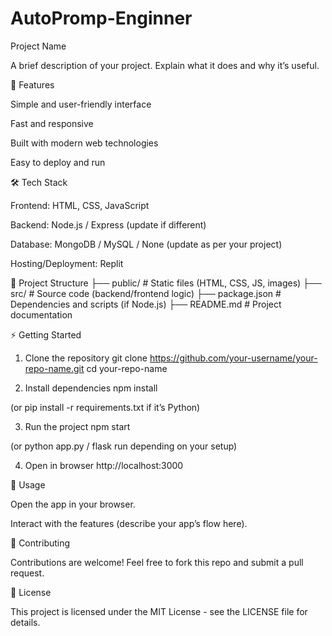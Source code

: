 # AutoPromp-Enginner
Project Name

A brief description of your project. Explain what it does and why it’s useful.

🚀 Features

Simple and user-friendly interface

Fast and responsive

Built with modern web technologies

Easy to deploy and run

🛠️ Tech Stack

Frontend: HTML, CSS, JavaScript

Backend: Node.js / Express (update if different)

Database: MongoDB / MySQL / None (update as per your project)

Hosting/Deployment: Replit

📂 Project Structure
├── public/         # Static files (HTML, CSS, JS, images)
├── src/            # Source code (backend/frontend logic)
├── package.json    # Dependencies and scripts (if Node.js)
├── README.md       # Project documentation

⚡ Getting Started
1. Clone the repository
git clone https://github.com/your-username/your-repo-name.git
cd your-repo-name

2. Install dependencies
npm install


(or pip install -r requirements.txt if it’s Python)

3. Run the project
npm start


(or python app.py / flask run depending on your setup)

4. Open in browser
http://localhost:3000

📖 Usage

Open the app in your browser.

Interact with the features (describe your app’s flow here).

🤝 Contributing

Contributions are welcome! Feel free to fork this repo and submit a pull request.

📜 License

This project is licensed under the MIT License - see the LICENSE
 file for details.
